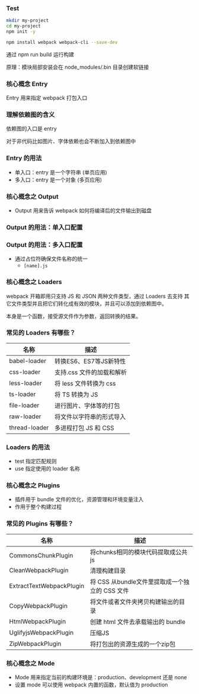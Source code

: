 ### Test

```sh
mkdir my-project
cd my-project
npm init -y

npm install webpack webpack-cli --save-dev
```

通过 npm run build 运行构建

原理：模块局部安装会在 node_modules/.bin 目录创建软链接 

### 核心概念 Entry

Entry 用来指定 webpack 打包入口

### 理解依赖图的含义

依赖图的入口是 entry

对于非代码比如图片、字体依赖也会不断加入到依赖图中

### Entry 的用法
* 单入口：entry 是一个字符串 (单页应用)
* 多入口：entry 是一个对象 (多页应用)

### 核心概念之 Output
* Output 用来告诉 webpack 如何将编译后的文件输出到磁盘

### Output 的用法：单入口配置

### Output 的用法：多入口配置
* 通过占位符确保文件名称的统一
  * `[name].js`

### 核心概念之 Loaders
webpack 开箱即用只支持 JS 和 JSON 两种文件类型，通过 Loaders 去支持
其它文件类型并且把它们转化成有效的模块，并且可以添加到依赖图中。

本身是一个函数，接受源文件作为参数，返回转换的结果。

### 常见的 Loaders 有哪些？
|名称|描述|
|---|----|
|babel-loader|转换ES6、ES7等JS新特性|
|css-loader|支持.css 文件的加载和解析|
|less-loader|将 less 文件转换为 css|
|ts-loader|将 TS 转换为 JS|
|file-loader|进行图片、字体等的打包|
|raw-loader|将文件以字符串的形式导入|
|thread-loader|多进程打包 JS 和 CSS|

### Loaders 的用法
* test 指定匹配规则
* use 指定使用的 loader 名称

### 核心概念之 Plugins
* 插件用于 bundle 文件的优化，资源管理和环境变量注入
* 作用于整个构建过程

### 常见的 Plugins 有哪些？
|名称|描述|
|---|----|
|CommonsChunkPlugin|将chunks相同的模块代码提取成公共js|
|CleanWebpackPlugin|清理构建目录|
|ExtractTextWebpackPlugin|将 CSS 从bundle文件里提取成一个独立的 CSS 文件|
|CopyWebpackPlugin|将文件或者文件夹拷贝构建输出的目录|
|HtmlWebpackPlugin|创建 html 文件去承载输出的 bundle|
|UglifyjsWebpackPlugin|压缩JS|
|ZipWebpackPlugin|将打包出的资源生成的一个zip包|

### 核心概念之 Mode
* Mode 用来指定当前的构建环境是：production、development 还是 none
* 设置 mode 可以使用 webpack 内置的函数，默认值为 production

